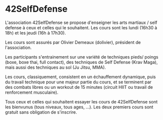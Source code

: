 <!-- TITLE: 42 Selfdefense -->
<!-- SUBTITLE: A quick summary of 42 Selfdefense -->

# 42SelfDefense

L'association 42SelfDefense se propose d'enseigner les arts martiaux / self defense à ceux et celles qui le souhaitent.
Les cours sont les lundi (16h30 à 18h) et les jeudi (16h à 17h30).

Les cours sont assurés par Olivier Demeaux (dolivier), président de l'association.

Les participants s'entrainement sur une variété de techniques pieds/ poings (boxe, boxe thai, full contact), des techniques de Self Defense (Krav Maga), mais aussi des techniques au sol (Ju Jitsu, MMA).

Les cours, classiquement, consistent en un échauffement dynamique, puis du travail technique pour une majeur partie du cours, et se terminent par des combats libres ou un workout de 15 minutes (circuit HIIT ou travail de renforcement musculaire).

Tous ceux et celles qui souhaitent essayer les cours de 42SelfDefense sont les bienvunus (tous niveaux, tous ages, ...). Les deux premiers cours sont gratuit sans obligation de s'inscrire.
